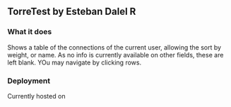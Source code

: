 ## TorreTest by Esteban Dalel R
### What it does
Shows a table of the connections of the current user, allowing the sort by weight, or name. As no info is currently available on other fields, these are left blank.
YOu may navigate by clicking rows.


### Deployment
Currently hosted on
